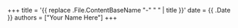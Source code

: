 +++
title = '{{ replace .File.ContentBaseName "-" " " | title }}'
date = {{ .Date }}
authors = ["Your Name Here"]
+++
